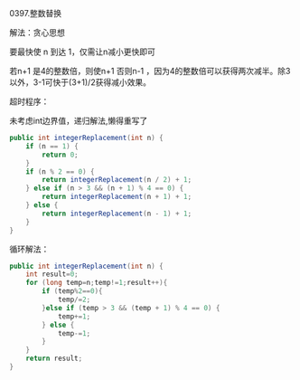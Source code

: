 0397.整数替换

解法：贪心思想

要最快使 n 到达 1，仅需让n减小更快即可

  若n+1 是4的整数倍，则使n+1 否则n-1 ，因为4的整数倍可以获得两次减半。除3以外，3-1可快于(3+1)/2获得减小效果。



超时程序：

未考虑int边界值，递归解法,懒得重写了

```java
public int integerReplacement(int n) {
    if (n == 1) {
        return 0;
    }
    if (n % 2 == 0) {
        return integerReplacement(n / 2) + 1;
    } else if (n > 3 && (n + 1) % 4 == 0) {
        return integerReplacement(n + 1) + 1;
    } else {
        return integerReplacement(n - 1) + 1;
    }
}
```



循环解法：



```java
public int integerReplacement(int n) {
    int result=0;
    for (long temp=n;temp!=1;result++){
        if (temp%2==0){
            temp/=2;
        }else if (temp > 3 && (temp + 1) % 4 == 0) {
            temp+=1;
        } else {
            temp-=1;
        }
    }
    return result;
}
```

